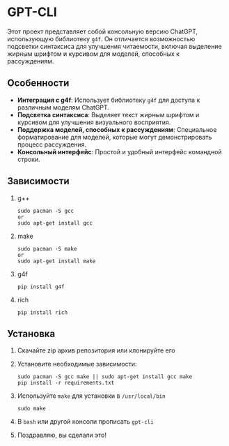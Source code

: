 # GPT-CLI

Этот проект представляет собой консольную версию ChatGPT, использующую библиотеку `g4f`. Он отличается возможностью подсветки синтаксиса для улучшения читаемости, включая выделение жирным шрифтом и курсивом для моделей, способных к рассуждениям.

## Особенности

*   **Интеграция с g4f**: Использует библиотеку `g4f` для доступа к различным моделям ChatGPT.
*   **Подсветка синтаксиса**: Выделяет текст жирным шрифтом и курсивом для улучшения визуального восприятия.
*   **Поддержка моделей, способных к рассуждениям**: Специальное форматирование для моделей, которые могут демонстрировать процесс рассуждения.
*   **Консольный интерфейс**: Простой и удобный интерфейс командной строки.

## Зависимости
1. g++
   ```
   sudo pacman -S gcc
   or
   sudo apt-get install gcc
   ```
2. make
   ```
   sudo pacman -S make
   or
   sudo apt-get install make
   ```
3. g4f
   ```
   pip install g4f
   ```
4. rich
   ```
   pip install rich
   ```

## Установка

1.  Скачайте zip архив репозитория или клонируйте его

2.  Установите необходимые зависимости:

    ```
    sudo pacman -S gcc make || sudo apt-get install gcc make
    pip install -r requirements.txt
    ```

3. Используйте `make` для установки в `/usr/local/bin`
   ```
   sudo make
   ```
4. В `bash` или другой консоли прописать `gpt-cli`
5. Поздравляю, вы сделали это!

